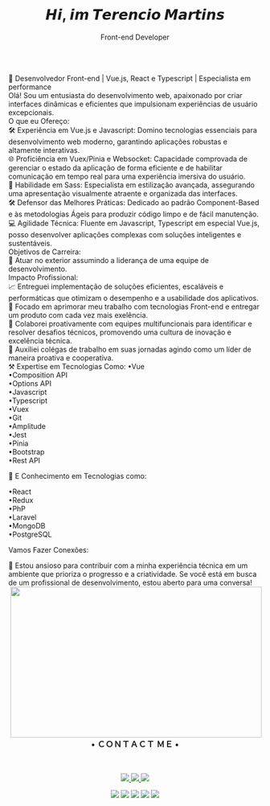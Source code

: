   <h1 align="center"> 𝙃𝙞, 𝙞𝙢 𝙏𝙚𝙧𝙚𝙣𝙘𝙞𝙤 𝙈𝙖𝙧𝙩𝙞𝙣𝙨 </h1>
  <p  align="center">Front-end Developer</p>    
<br> </br>
<br>
📱 Desenvolvedor Front-end | Vue.js, React e Typescript | Especialista em performance
<br>
Olá! Sou um entusiasta do desenvolvimento web, apaixonado por criar interfaces dinâmicas e eficientes que impulsionam experiências de usuário excepcionais.
<br>
O que eu Ofereço:
<br>
🛠️ Experiência em Vue.js e Javascript: Domino tecnologias essenciais para desenvolvimento web moderno, garantindo aplicações robustas e altamente interativas.
<br>
🌐 Proficiência em Vuex/Pinia e Websocket: Capacidade comprovada de gerenciar o estado da aplicação de forma eficiente e de habilitar comunicação em tempo real para uma experiência imersiva do usuário.
<br>
🎨 Habilidade em Sass: Especialista em estilização avançada, assegurando uma apresentação visualmente atraente e organizada das interfaces.
<br>
🛠️ Defensor das Melhores Práticas: Dedicado ao padrão Component-Based e às metodologias Ágeis para produzir código limpo e de fácil manutenção.
<br>
💻 Agilidade Técnica: Fluente em Javascript, Typescript em especial Vue.js, posso desenvolver aplicações complexas com soluções inteligentes e sustentáveis.
<br>
Objetivos de Carreira:
<br>
🎯 Atuar no exterior assumindo a liderança de uma equipe de desenvolvimento.
<br>
Impacto Profissional:
<br>
📈 Entreguei implementação de soluções eficientes, escaláveis e performáticas que otimizam o desempenho e a usabilidade dos aplicativos.
<br>
🌟 Focado em aprimorar meu trabalho com tecnologias Front-end e entregar um produto com cada vez mais exelência.
<br>
🤝 Colaborei proativamente com equipes multifuncionais para identificar e resolver desafios técnicos, promovendo uma cultura de inovação e excelência técnica.
<br>
🌱 Auxiliei colégas de trabalho em suas jornadas agindo como um líder de maneira proativa e cooperativa.
<br>
⚒️ Expertise em Tecnologias Como:
•Vue
<br>
 •Composition API
 <br>
 •Options API
 <br>
•Javascript
<br>
•Typescript
<br>
•Vuex
<br>
•Git
<br>
•Amplitude
<br>
•Jest
<br>
•Pinia
<br>
•Bootstrap
<br>
•Rest API
<br>

🧠 E Conhecimento em Tecnologias como:

•React
<br>
•Redux
<br>
•PhP
<br>
•Laravel
<br>
•MongoDB
<br>
•PostgreSQL


Vamos Fazer Conexões:

🤝 Estou ansioso para contribuir com a minha experiência técnica em um ambiente que prioriza o progresso e a criatividade. Se você está em busca de um profissional de desenvolvimento, estou aberto para uma conversa!
<img align="right" height="300" width="500" src="https://data.whicdn.com/images/271624292/original.gif">
<h3 align="center">  • ＣＯＮＴＡＣＴ ＭＥ • </h1> <br>

<p align="center">
  <a href="https://www.instagram.com/terencio.martins/?hl=pt-br" alt="Instagram" target="_blank">
    <img src="https://img.shields.io/badge/-Instagram-1C1C1C?style=for-the-badge&logo=Instagram&logoColor=e9e9e9&link=https://www.instagram.com/terencio.martins/"/>
  </a>
  
  <a href="https://www.linkedin.com/in/terencio-martins-463b59230/" alt="Linkedin" target="_blank">
    <img src="https://img.shields.io/badge/-Linkedin-1C1C1C?style=for-the-badge&logo=Linkedin&logoColor=e9e9e9&link=https://www.linkedin.com/in/terencio-martins-463b59230/"/>
  </a>
  
  <a href="mailto:zerofirty0@gmail.com" alt="gmail">
    <img src="https://img.shields.io/badge/-gmail-1C1C1C?style=for-the-badge&logo=gmail&logoColor=e9e9e9&link=mailto:zerofirty0@gmail.com"/>
  </a>
         

<div>
  
 
 <p align="center"><img src="https://img.shields.io/badge/adobe%20photoshop%20-%2331A8FF.svg?&style=for-the-badge&logo=adobe%20photoshop&logoColor=white"/> <img    src="https://img.shields.io/badge/html5%20-%23E34F26.svg?&style=for-the-badge&logo=html5&logoColor=white"/> <img src="https://img.shields.io/badge/css3%20-%231572B6.svg?&style=for-the-badge&logo=css3&logoColor=white"/>
 <img src="https://img.shields.io/badge/javascript%20-%23323330.svg?&style=for-the-badge&logo=javascript&logoColor=%23F7DF1E"/> <img src="https://img.shields.io/badge/git%20-%23F05033.svg?&style=for-the-badge&logo=git&logoColor=white"/>
  <h1></h1> 


